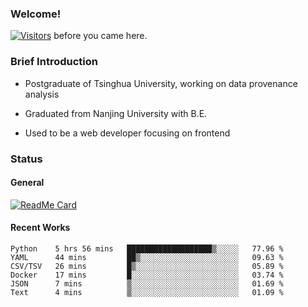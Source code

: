 ### Welcome!

[![Visitors](https://visitor-badge.laobi.icu/badge?page_id=HermitSun.HermitSun)]() before you came here.

### Brief Introduction

- Postgraduate of Tsinghua University, working on data provenance analysis

- Graduated from Nanjing University with B.E.

- Used to be a web developer focusing on frontend

### Status

#### General

[![ReadMe Card](https://github-readme-stats.hermitsun.vercel.app/api?username=HermitSun&count_private=true&show_icons=true)]()

#### Recent Works

<!--START_SECTION:waka-->

```text
Python    5 hrs 56 mins   ███████████████████▒░░░░░   77.96 %
YAML      44 mins         ██▒░░░░░░░░░░░░░░░░░░░░░░   09.63 %
CSV/TSV   26 mins         █▒░░░░░░░░░░░░░░░░░░░░░░░   05.89 %
Docker    17 mins         █░░░░░░░░░░░░░░░░░░░░░░░░   03.74 %
JSON      7 mins          ▒░░░░░░░░░░░░░░░░░░░░░░░░   01.69 %
Text      4 mins          ▒░░░░░░░░░░░░░░░░░░░░░░░░   01.09 %
```

<!--END_SECTION:waka-->
